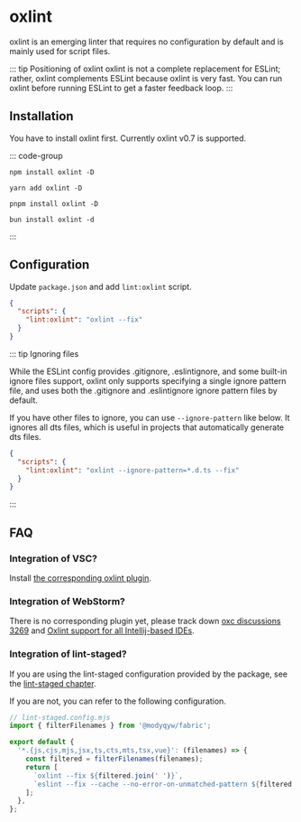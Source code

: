 # oxlint

oxlint is an emerging linter that requires no configuration by default and is mainly used for script files.

::: tip Positioning of oxlint
oxlint is not a complete replacement for ESLint; rather, oxlint complements ESLint because oxlint is very fast. You can run oxlint before running ESLint to get a faster feedback loop.
:::

## Installation

You have to install oxlint first. Currently oxlint v0.7 is supported.

::: code-group

```shell [npm]
npm install oxlint -D
```

```shell [yarn]
yarn add oxlint -D
```

```shell [pnpm]
pnpm install oxlint -D
```

```shell [bun(experimental)]
bun install oxlint -d
```

:::

## Configuration

Update `package.json` and add `lint:oxlint` script.

```json
{
  "scripts": {
    "lint:oxlint": "oxlint --fix"
  }
}
```

::: tip Ignoring files

While the ESLint config provides .gitignore, .eslintignore, and some built-in ignore files support, oxlint only supports specifying a single ignore pattern file, and uses both the .gitignore and .eslintignore ignore pattern files by default.

If you have other files to ignore, you can use `--ignore-pattern` like below. It ignores all dts files, which is useful in projects that automatically generate dts files.

```json
{
  "scripts": {
    "lint:oxlint": "oxlint --ignore-pattern=*.d.ts --fix"
  }
}
```

:::

## FAQ

### Integration of VSC?

Install [the corresponding oxlint plugin](https://marketplace.visualstudio.com/items?itemName=oxc.oxc-vscode).

### Integration of WebStorm?

There is no corresponding plugin yet, please track down [oxc discussions 3269](https://github.com/oxc-project/oxc/discussions/3269) and [Oxlint support for all Intellij-based IDEs](https://youtrack.jetbrains.com/issue/WEB-64726/Oxlint-support-for-all-Intellij-based-IDEs).

### Integration of lint-staged?

If you are using the lint-staged configuration provided by the package, see the [lint-staged chapter](../git/lint-staged.md).

If you are not, you can refer to the following configuration.

```javascript
// lint-staged.config.mjs
import { filterFilenames } from '@modyqyw/fabric';

export default {
  '*.{js,cjs,mjs,jsx,ts,cts,mts,tsx,vue}': (filenames) => {
    const filtered = filterFilenames(filenames);
    return [
      `oxlint --fix ${filtered.join(' ')}`,
      `eslint --fix --cache --no-error-on-unmatched-pattern ${filtered.join(' ')}`,
    ];
  },
};
```
